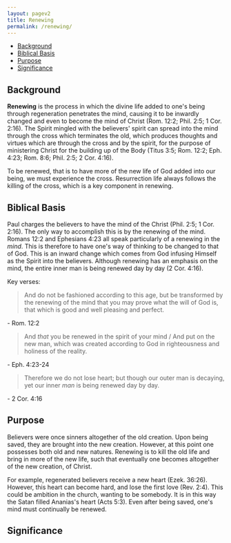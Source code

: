 ```yaml
---
layout: pagev2
title: Renewing
permalink: /renewing/
---
```

- [Background](#background)
- [Biblical Basis](#biblical-basis)
- [Purpose](#purpose)
- [Significance](#significance)

## Background

**Renewing** is the process in which the divine life added to one's being through regeneration penetrates the mind, causing it to be inwardly changed and even to become the mind of Christ (Rom. 12:2; Phil. 2:5; 1 Cor. 2:16). The Spirit mingled with the believers' spirit can spread into the mind through the cross which terminates the old, which produces thoughts and virtues which are through the cross and by the spirit, for the purpose of ministering Christ for the building up of the Body (Titus 3:5; Rom. 12:2; Eph. 4:23; Rom. 8:6; Phil. 2:5; 2 Cor. 4:16).

To be renewed, that is to have more of the new life of God added into our being, we must experience the cross. Resurrection life always follows the killing of the cross, which is a key component in renewing.

## Biblical Basis

Paul charges the believers to have the mind of the Christ (Phil. 2:5; 1 Cor. 2:16). The only way to accomplish this is by the renewing of the mind. Romans 12:2 and Ephesians 4:23 all speak particularly of a renewing in the *mind*. This is therefore to have one's way of thinking to be changed to that of God. This is an inward change which comes from God infusing Himself as the Spirit into the believers. Although renewing has an emphasis on the mind, the entire inner man is being renewed day by day (2 Cor. 4:16).

Key verses:

>And do not be fashioned according to this age, but be transformed by the renewing of the mind that you may prove what the will of God is, that which is good and well pleasing and perfect.

\- Rom. 12:2

>And *that* you be renewed in the spirit of your mind / And put on the new man, which was created according to God in righteousness and holiness of the reality.

\- Eph. 4:23-24

>Therefore we do not lose heart; but though our outer man is decaying, yet our inner *man* is being renewed day by day.

\- 2 Cor. 4:16 

## Purpose

Believers were once sinners altogether of the old creation. Upon being saved, they are brought into the new creation. However, at this point one possesses both old and new natures. Renewing is to kill the old life and bring in more of the new life, such that eventually one becomes altogether of the new creation, of Christ.

For example, regenerated believers receive a new heart (Ezek. 36:26). However, this heart can become hard, and lose the first love (Rev. 2:4). This could be ambition in the church, wanting to be somebody. It is in this way the Satan filled Ananias's heart (Acts 5:3). Even after being saved, one's mind must continually be renewed.

## Significance
